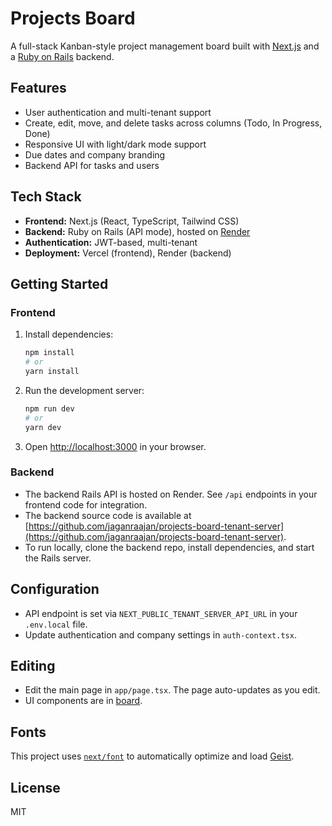 # Projects Board

A full-stack Kanban-style project management board built with [Next.js](https://nextjs.org) and a [Ruby on Rails](https://rubyonrails.org) backend.

## Features

- User authentication and multi-tenant support
- Create, edit, move, and delete tasks across columns (Todo, In Progress, Done)
- Responsive UI with light/dark mode support
- Due dates and company branding
- Backend API for tasks and users

## Tech Stack

- **Frontend:** Next.js (React, TypeScript, Tailwind CSS)
- **Backend:** Ruby on Rails (API mode), hosted on [Render](https://render.com)
- **Authentication:** JWT-based, multi-tenant
- **Deployment:** Vercel (frontend), Render (backend)

## Getting Started

### Frontend

1. Install dependencies:
    ```bash
    npm install
    # or
    yarn install
    ```

2. Run the development server:
    ```bash
    npm run dev
    # or
    yarn dev
    ```

3. Open [http://localhost:3000](http://localhost:3000) in your browser.

### Backend

- The backend Rails API is hosted on Render. See `/api` endpoints in your frontend code for integration.
- The backend source code is available at [https://github.com/jaganraajan/projects-board-tenant-server](https://github.com/jaganraajan/projects-board-tenant-server).
- To run locally, clone the backend repo, install dependencies, and start the Rails server.

## Configuration

- API endpoint is set via `NEXT_PUBLIC_TENANT_SERVER_API_URL` in your `.env.local` file.
- Update authentication and company settings in `auth-context.tsx`.

## Editing

- Edit the main page in `app/page.tsx`. The page auto-updates as you edit.
- UI components are in [board](http://_vscodecontentref_/0).

## Fonts

This project uses [`next/font`](https://nextjs.org/docs/app/building-your-application/optimizing/fonts) to automatically optimize and load [Geist](https://vercel.com/font).

## License

MIT